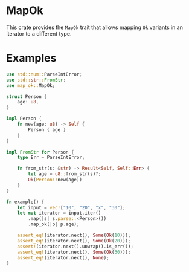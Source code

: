 # MapOk

This crate provides the `MapOk` trait that allows mapping `Ok` variants in an iterator to a different type.

# Examples

```rust
use std::num::ParseIntError;
use std::str::FromStr;
use map_ok::MapOk;

struct Person {
    age: u8,
}

impl Person {
    fn new(age: u8) -> Self {
        Person { age }
    }
}

impl FromStr for Person {
    type Err = ParseIntError;

    fn from_str(s: &str) -> Result<Self, Self::Err> {
        let age = u8::from_str(s)?;
        Ok(Person::new(age))
    }
}

fn example() {
    let input = vec!["10", "20", "x", "30"];
    let mut iterator = input.iter()
        .map(|s| s.parse::<Person>())
        .map_ok(|p| p.age);

    assert_eq!(iterator.next(), Some(Ok(10)));
    assert_eq!(iterator.next(), Some(Ok(20)));
    assert!(iterator.next().unwrap().is_err());
    assert_eq!(iterator.next(), Some(Ok(30)));
    assert_eq!(iterator.next(), None);
}
```
